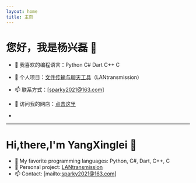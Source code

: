 ```yaml
---
layout: home
title: 主页
---
```

# 您好，我是杨兴磊 👋


- 🌱 我喜欢的编程语言：Python C# Dart C++ C
- 🚀 个人项目：[文件传输与聊天工具](https://github.com/你的仓库)（LANtransmission）
- 📫 联系方式：[sparky2021@163.com]
- 🛒 访问我的网店：[点击这里](https://shop437387901.taobao.com/?spm=a21n57.shop_search.0.0.8e38523c7R0Ade)

- 
---
# Hi,there,I'm YangXinglei 👋
- 🌱 My favorite programming languages: Python, C#, Dart, C++, C
- 🚀 Personal project: [LANtransmission](https://github.com/你的仓库)
- 📫 Contact: [mailto:sparky2021@163.com]
